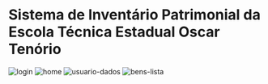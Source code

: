 # Sistema de Inventário Patrimonial da Escola Técnica Estadual Oscar Tenório
![login](https://user-images.githubusercontent.com/33872403/99933407-c10a5e00-2d39-11eb-8edf-2073df6681b8.png)
![home](https://user-images.githubusercontent.com/33872403/99933419-ca93c600-2d39-11eb-99e6-5e71a92032c1.png)
![usuario-dados](https://user-images.githubusercontent.com/33872403/99933426-cf587a00-2d39-11eb-902f-4401c086e76b.png)
![bens-lista](https://user-images.githubusercontent.com/33872403/99933427-d1223d80-2d39-11eb-8f33-a5794b93becf.png)
